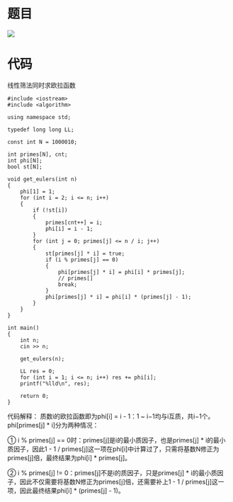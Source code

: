 # 题目
![](Pasted%20image%2020241228192400.png)

# 代码
线性筛法同时求欧拉函数
~~~
#include <iostream>
#include <algorithm>

using namespace std;

typedef long long LL;

const int N = 1000010;

int primes[N], cnt;
int phi[N];
bool st[N];

void get_eulers(int n)
{
    phi[1] = 1;
    for (int i = 2; i <= n; i++)
    {
        if (!st[i])
        {
            primes[cnt++] = i;
            phi[i] = i - 1; 
        }
        for (int j = 0; primes[j] <= n / i; j++)
        {
            st[primes[j] * i] = true;
            if (i % primes[j] == 0)
            {
                phi[primes[j] * i] = phi[i] * primes[j]; 
                // primes[]
                break;
            }
            phi[primes[j] * i] = phi[i] * (primes[j] - 1);
        }
    }
}

int main()
{
    int n;
    cin >> n;

    get_eulers(n);

    LL res = 0;
    for (int i = 1; i <= n; i++) res += phi[i];
    printf("%lld\n", res);

    return 0;
}
~~~
代码解释：
质数i的欧拉函数即为phi[i] = i - 1：1 ~ i−1均与i互质，共i−1个。
phi[primes[j] * i]分为两种情况：

① i % primes[j] == 0时：primes[j]是i的最小质因子，也是primes[j] * i的最小质因子，因此1 - 1 / primes[j]这一项在phi[i]中计算过了，只需将基数N修正为primes[j]倍，最终结果为phi[i] * primes[j]。

② i % primes[j] != 0：primes[j]不是i的质因子，只是primes[j] * i的最小质因子，因此不仅需要将基数N修正为primes[j]倍，还需要补上1 - 1 / primes[j]这一项，因此最终结果phi[i] * (primes[j] - 1)。
